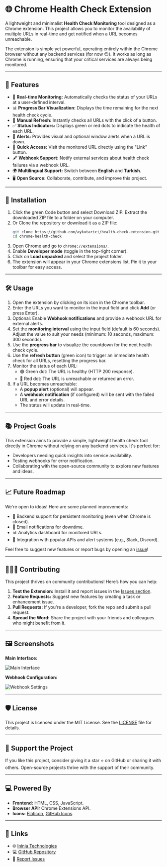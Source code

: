 # 🌐 Chrome Health Check Extension

A lightweight and minimalist **Health Check Monitoring** tool designed as a Chrome extension. This project allows you to monitor the availability of multiple URLs in real-time and get notified when a URL becomes unreachable.

The extension is simple yet powerful, operating entirely within the Chrome browser without any backend services (for now 😉). It works as long as Chrome is running, ensuring that your critical services are always being monitored.

---

## 🎯 Features

- 🔄 **Real-time Monitoring:** Automatically checks the status of your URLs at a user-defined interval.
- 📊 **Progress Bar Visualization:** Displays the time remaining for the next health check cycle.
- 🔄 **Manual Refresh:** Instantly checks all URLs with the click of a button.
- ✅ **Status Indicators:** Displays green or red dots to indicate the health of each URL.
- 🔔 **Alerts:** Provides visual and optional window alerts when a URL is down.
- 🔗 **Quick Access:** Visit the monitored URL directly using the "Link" button.
- 🖋️ **Webhook Support:** Notify external services about health check failures via a webhook URL.
- 🌍 **Multilingual Support:** Switch between **English** and **Turkish**.
- 🖥️ **Open Source:** Collaborate, contribute, and improve this project.

---

## 🚀 Installation

1. Click the green Code button and select Download ZIP.
   Extract the downloaded ZIP file to a folder on your computer.
2. Or Clone the repository or download it as a ZIP file:
   ```bash
   git clone https://github.com/aykutarici/health-check-extension.git
   cd chrome-health-check
   ```
3. Open Chrome and go to `chrome://extensions/`.
4. Enable **Developer mode** (toggle in the top-right corner).
5. Click on **Load unpacked** and select the project folder.
6. The extension will appear in your Chrome extensions list. Pin it to your toolbar for easy access.

---

## 🛠️ Usage

1. Open the extension by clicking on its icon in the Chrome toolbar.
2. Enter the URLs you want to monitor in the input field and click **Add** (or press Enter).
3. Optional: Enable **Webhook notifications** and provide a webhook URL for external alerts.
4. Set the **monitoring interval** using the input field (default is 60 seconds). Adjust the value to suit your needs (minimum: 10 seconds, maximum: 300 seconds).
5. Use the **progress bar** to visualize the countdown for the next health check cycle.
6. Use the **refresh button** (green icon) to trigger an immediate health check for all URLs, resetting the progress bar.
7. Monitor the status of each URL:
   - 🟢 Green dot: The URL is healthy (HTTP 200 response).
   - 🔴 Red dot: The URL is unreachable or returned an error.
8. If a URL becomes unreachable:
   - A **popup alert** (optional) will appear.
   - A **webhook notification** (if configured) will be sent with the failed URL and error details.
   - The status will update in real-time.

---

## 📚 Project Goals

This extension aims to provide a simple, lightweight health check tool directly in Chrome without relying on any backend services. It's perfect for:

- Developers needing quick insights into service availability.
- Testing webhooks for error notification.
- Collaborating with the open-source community to explore new features and ideas.

---

## 📈 Future Roadmap

We're open to ideas! Here are some planned improvements:

- 🧩 Backend support for persistent monitoring (even when Chrome is closed).
- 📧 Email notifications for downtime.
- 📊 Analytics dashboard for monitored URLs.
- 🤖 Integration with popular APIs and alert systems (e.g., Slack, Discord).

Feel free to suggest new features or report bugs by opening an [issue](https://github.com/aykutarici/health-check-extension/issues)!

---

## 🧑‍🤝‍🧑 Contributing

This project thrives on community contributions! Here’s how you can help:

1. **Test the Extension:** Install it and report issues in the [Issues section](https://github.com/aykutarici/health-check-extension/issues).
2. **Feature Requests:** Suggest new features by creating a task or enhancement issue.
3. **Pull Requests:** If you're a developer, fork the repo and submit a pull request.
4. **Spread the Word:** Share the project with your friends and colleagues who might benefit from it.

---

## 🖼️ Screenshots

**Main Interface:**

![Main Interface](./screenshots/main_interface.png)

**Webhook Configuration:**

![Webhook Settings](./screenshots/webhook_settings.png)

---

## 🛡️ License

This project is licensed under the MIT License. See the [LICENSE](LICENSE) file for details.

---

## 🌟 Support the Project

If you like this project, consider giving it a star ⭐ on GitHub or sharing it with others. Open-source projects thrive with the support of their community.

---

## 💻 Powered By

- **Frontend:** HTML, CSS, JavaScript.
- **Browser API:** Chrome Extensions API.
- **Icons:** [Flaticon](https://flaticon.com), [GitHub Icons](https://github.com).

---

## 🔗 Links

- 🌐 [Ininia Technologies](https://ininia.com)
- 💻 [GitHub Repository](https://github.com/aykutarici/health-check-extension)
- 🐛 [Report Issues](https://github.com/aykutarici/health-check-extension/issues)
